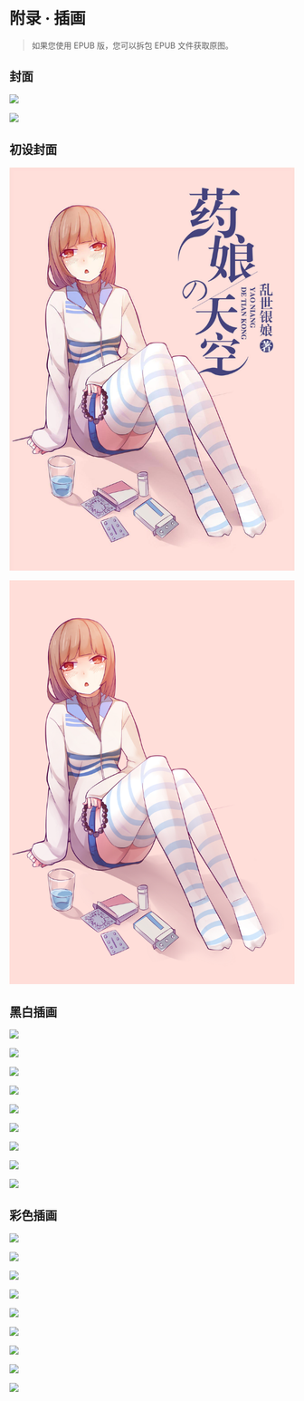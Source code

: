 # 附录 · 插画

> 如果您使用 EPUB 版，您可以拆包 EPUB 文件获取原图。

## 封面

![](images/cover.jpg)

![](images/cover-origin.png)

## 初设封面

![](images/cover-initial.jpg)

![](images/cover-origin-initial.jpg)

## 黑白插画

![](images/020.jpg)

![](images/unknown-01.jpg)

![](images/unknown-02.jpg)

![](images/unknown-03.jpg)

![](images/unknown-04.jpg)

![](images/unknown-05.jpg)

![](images/unknown-06.jpg)

![](images/unknown-07.jpg)

![](images/unknown-08.jpg)

## 彩色插画

![](images/020-color.jpg)

![](images/unknown-01-color.jpg)

![](images/unknown-02-color.jpg)

![](images/unknown-03-color.jpg)

![](images/unknown-04-color.jpg)

![](images/unknown-05-color.jpg)

![](images/unknown-06-color.jpg)

![](images/unknown-07-color.jpg)

![](images/unknown-08-color.jpg)
